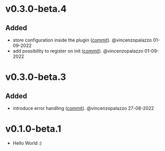 # v0.3.0-beta.4

## Added
- store configuration inside the plugin ([commit](https://github.com/laanwj/rust-clightning-rpc/commit/78479508deb55480c7eff77d8a724d49e727155b)). @vincenzopalazzo 01-09-2022
- add possibility to register on init ([commit](https://github.com/laanwj/rust-clightning-rpc/commit/e763b64de6f2aadbe89accef72edf4d223d8e620)). @vincenzopalazzo 01-09-2022


# v0.3.0-beta.3

## Added
- introduce error handling ([commit](https://github.com/laanwj/rust-clightning-rpc/commit/28f86d38763b873bfafd88a13fb3100b4b83fc5a)). @vincenzopalazzo 27-08-2022


# v0.1.0-beta.1
- Hello World :)
